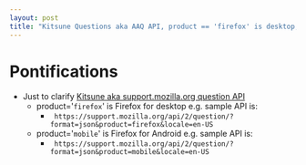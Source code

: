 ```yaml
---
layout: post
title: "Kitsune Questions aka AAQ API, product == 'firefox' is desktop, 'mobile' is Firefox for android"
---
```


# Pontifications

* Just to clarify [Kitsune aka support.mozilla.org question API](http://rolandtanglao.com/2018/09/13/kitsune-question-api/)
    * product='```firefox```' is Firefox for desktop e.g. sample API is:
        *  ``` https://support.mozilla.org/api/2/question/?format=json&product=firefox&locale=en-US```
    * product='```mobile```' is Firefox for Android e.g. sample API is:
        * ``` https://support.mozilla.org/api/2/question/?format=json&product=mobile&locale=en-US```
